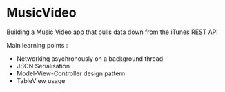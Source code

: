 # MusicVideo
Building a Music Video app that pulls data down from the iTunes REST API

Main learning points : 

- Networking asychronously on a background thread
- JSON Serialisation
- Model-View-Controller design pattern 
- TableView usage

